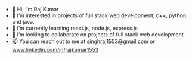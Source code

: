- 👋 Hi, I’m Raj Kumar
- 👀 I’m interested in projects of full stack web development, c++, python and java.
- 🌱 I’m currently learning react.js, node.js, express.js
- 💞️ I’m looking to collaborate on projects of full stack web development
- 📫 You can reach out to me at singhraj1553@gmail.com or www.linkedin.com/in/rajkumar1553

<!---
raj03kumar/raj03kumar is a ✨ special ✨ repository because its `README.md` (this file) appears on your GitHub profile.
You can click the Preview link to take a look at your changes.
--->
